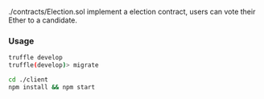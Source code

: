 ./contracts/Election.sol implement a election contract, users can vote their Ether to a candidate.
### Usage
```bash
truffle develop
truffle(develop)> migrate
```
```bash
cd ./client
npm install && npm start
```
